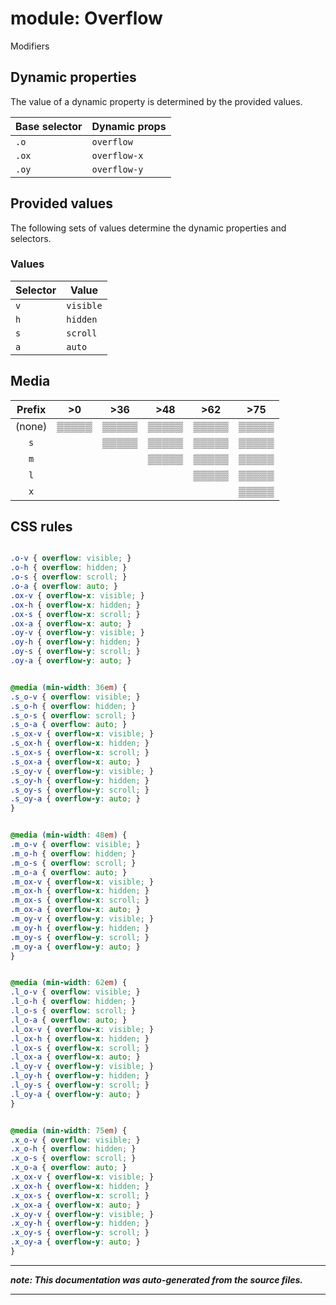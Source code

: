 # module: Overflow

Modifiers








## Dynamic properties
The value of a dynamic property is determined by the provided values.

| Base selector | Dynamic props |
| ------------- | ------------- |
| `.o` |`overflow`|
| `.ox` |`overflow-x`|
| `.oy` |`overflow-y`|





## Provided values
The following sets of values determine the dynamic properties and selectors.

### Values

Selector  | Value
--------- | ---------
`v` | `visible`
`h` | `hidden`
`s` | `scroll`
`a` | `auto`





## Media





| Prefix  |  >0 |  >36 |  >48 |  >62 |  >75 | 
| :------:  |  :---------: |  :---------: |  :---------: |  :---------: |  :---------: | 
|  (none)  |▒▒▒▒▒|▒▒▒▒▒|▒▒▒▒▒|▒▒▒▒▒|▒▒▒▒▒|
|  `s`  ||▒▒▒▒▒|▒▒▒▒▒|▒▒▒▒▒|▒▒▒▒▒|
|  `m`  |||▒▒▒▒▒|▒▒▒▒▒|▒▒▒▒▒|
|  `l`  ||||▒▒▒▒▒|▒▒▒▒▒|
|  `x`  |||||▒▒▒▒▒|






## CSS rules
```css

.o-v { overflow: visible; }
.o-h { overflow: hidden; }
.o-s { overflow: scroll; }
.o-a { overflow: auto; }
.ox-v { overflow-x: visible; }
.ox-h { overflow-x: hidden; }
.ox-s { overflow-x: scroll; }
.ox-a { overflow-x: auto; }
.oy-v { overflow-y: visible; }
.oy-h { overflow-y: hidden; }
.oy-s { overflow-y: scroll; }
.oy-a { overflow-y: auto; }


@media (min-width: 36em) {
.s_o-v { overflow: visible; }
.s_o-h { overflow: hidden; }
.s_o-s { overflow: scroll; }
.s_o-a { overflow: auto; }
.s_ox-v { overflow-x: visible; }
.s_ox-h { overflow-x: hidden; }
.s_ox-s { overflow-x: scroll; }
.s_ox-a { overflow-x: auto; }
.s_oy-v { overflow-y: visible; }
.s_oy-h { overflow-y: hidden; }
.s_oy-s { overflow-y: scroll; }
.s_oy-a { overflow-y: auto; }
}


@media (min-width: 48em) {
.m_o-v { overflow: visible; }
.m_o-h { overflow: hidden; }
.m_o-s { overflow: scroll; }
.m_o-a { overflow: auto; }
.m_ox-v { overflow-x: visible; }
.m_ox-h { overflow-x: hidden; }
.m_ox-s { overflow-x: scroll; }
.m_ox-a { overflow-x: auto; }
.m_oy-v { overflow-y: visible; }
.m_oy-h { overflow-y: hidden; }
.m_oy-s { overflow-y: scroll; }
.m_oy-a { overflow-y: auto; }
}


@media (min-width: 62em) {
.l_o-v { overflow: visible; }
.l_o-h { overflow: hidden; }
.l_o-s { overflow: scroll; }
.l_o-a { overflow: auto; }
.l_ox-v { overflow-x: visible; }
.l_ox-h { overflow-x: hidden; }
.l_ox-s { overflow-x: scroll; }
.l_ox-a { overflow-x: auto; }
.l_oy-v { overflow-y: visible; }
.l_oy-h { overflow-y: hidden; }
.l_oy-s { overflow-y: scroll; }
.l_oy-a { overflow-y: auto; }
}


@media (min-width: 75em) {
.x_o-v { overflow: visible; }
.x_o-h { overflow: hidden; }
.x_o-s { overflow: scroll; }
.x_o-a { overflow: auto; }
.x_ox-v { overflow-x: visible; }
.x_ox-h { overflow-x: hidden; }
.x_ox-s { overflow-x: scroll; }
.x_ox-a { overflow-x: auto; }
.x_oy-v { overflow-y: visible; }
.x_oy-h { overflow-y: hidden; }
.x_oy-s { overflow-y: scroll; }
.x_oy-a { overflow-y: auto; }
}

```

- - - - -
_**note: This documentation was auto-generated from the source files.**_
- - - - -